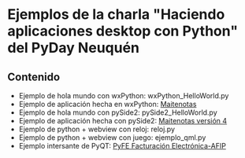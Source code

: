 # Ejemplos de la charla "Haciendo aplicaciones desktop con Python" del PyDay Neuquén

## Contenido

- Ejemplo de hola mundo con wxPython: wxPython_HelloWorld.py
- Ejemplo de aplicación hecha en wxPython: [Maitenotas](https://github.com/maitelab/maitenotas)
- Ejemplo de hola mundo con pySide2: pySide2_HelloWorld.py
- Ejemplo de aplicación hecha con pySide2: [Maitenotas versión 4](https://github.com/maitelab/maitenotas_v4)
- Ejemplo de python + webview con reloj: reloj.py
- Ejemplo de python + webview con juego: ejemplo_qml.py
- Ejemplo intersante de PyQT: [PyFE Facturación Electrónica-AFIP](https://github.com/oscarvogel/PyFE)
